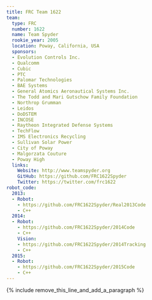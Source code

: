 ```yaml
---
title: FRC Team 1622
team:
  type: FRC
  number: 1622
  name: Team Spyder
  rookie_year: 2005
  location: Poway, California, USA
  sponsors:
  - Evolution Controls Inc.
  - Qualcomm
  - Cubic
  - PTC
  - Palomar Technologies
  - BAE Systems
  - General Atomics Aeronautical Systems Inc.
  - The Todd and Mari Gutschow Family Foundation
  - Northrop Grumman
  - Leidos
  - DoDSTEM
  - INCOSE
  - Raytheon Integrated Defense Systems
  - TechFlow
  - IMS Electronics Recycling
  - Sullivan Solar Power
  - City of Poway
  - Malgorzata Couture
  - Poway High
  links:
    Website: http://www.teamspyder.org
    GitHub: https://github.com/FRC1622Spyder
    Twitter: https://twitter.com/frc1622
robot_code:
  2013:
  - Robot:
    - https://github.com/FRC1622Spyder/Real2013Code
    - C++
  2014:
  - Robot:
    - https://github.com/FRC1622Spyder/2014Code
    - C++
    Vision:
    - https://github.com/FRC1622Spyder/2014Tracking
    - C++
  2015:
  - Robot:
    - https://github.com/FRC1622Spyder/2015Code
    - C++
---
```


{% include remove_this_line_and_add_a_paragraph %}